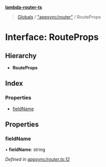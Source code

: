 **[lambda-router-ts](../README.md)**

> [Globals](../globals.md) / ["appsync/router"](../modules/_appsync_router_.md) / RouteProps

# Interface: RouteProps

## Hierarchy

* **RouteProps**

## Index

### Properties

* [fieldName](_appsync_router_.routeprops.md#fieldname)

## Properties

### fieldName

•  **fieldName**: string

*Defined in [appsync/router.ts:12](https://github.com/supergillis/lambda-router-ts/blob/ccb3947/lib/appsync/router.ts#L12)*

